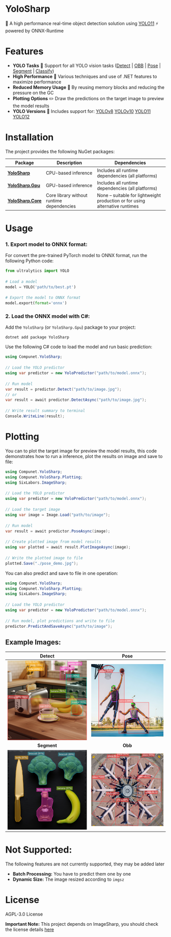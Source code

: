 # YoloSharp

🚀 A high performance real-time object detection solution using [YOLO11](https://github.com/ultralytics/ultralytics) ⚡️ powered by ONNX-Runtime

# Features

- **YOLO Tasks** 🌟 Support for all YOLO vision tasks ([Detect](https://docs.ultralytics.com/tasks/detect) | [OBB](https://docs.ultralytics.com/tasks/obb) | [Pose](https://docs.ultralytics.com/tasks/pose) | [Segment](https://docs.ultralytics.com/tasks/segment) | [Classify](https://docs.ultralytics.com/tasks/classify))
- **High Performance** 🚀 Various techniques and use of .NET features to maximize performance
- **Reduced Memory Usage** 🧠 By reusing memory blocks and reducing the pressure on the GC
- **Plotting Options** ✏️ Draw the predictions on the target image to preview the model results
- **YOLO Versions** 🔧 Includes support for: [YOLOv8](https://docs.ultralytics.com/models/yolov8) [YOLOv10](https://docs.ultralytics.com/models/yolov10) [YOLO11](https://docs.ultralytics.com/models/yolo11) [YOLO12](https://docs.ultralytics.com/models/yolo12)

# Installation

The project provides the following NuGet packages:

| Package                                                             | Description                               | Dependencies                                                                 |
| ------------------------------------------------------------------- | ----------------------------------------- | ---------------------------------------------------------------------------- |
| [**YoloSharp**](https://www.nuget.org/packages/YoloSharp)           | CPU-based inference                       | Includes all runtime dependencies (all platforms)                            |
| [**YoloSharp.Gpu**](https://www.nuget.org/packages/YoloSharp.Gpu)   | GPU-based inference                       | Includes all runtime dependencies (all platforms)                            |
| [**YoloSharp.Core**](https://www.nuget.org/packages/YoloSharp.Core) | Core library without runtime dependencies | None – suitable for lightweight production or for using alternative runtimes |


# Usage

### 1. Export model to ONNX format:

For convert the pre-trained PyTorch model to ONNX format, run the following Python code:

```python
from ultralytics import YOLO

# Load a model
model = YOLO('path/to/best.pt')

# Export the model to ONNX format
model.export(format='onnx')
```

### 2. Load the ONNX model with C#:

Add the `YoloSharp` (or `YoloSharp.Gpu`) package to your project:

```shell
dotnet add package YoloSharp
```

Use the following C# code to load the model and run basic prediction:

```csharp
using Compunet.YoloSharp;

// Load the YOLO predictor
using var predictor = new YoloPredictor("path/to/model.onnx");

// Run model
var result = predictor.Detect("path/to/image.jpg");
// or
var result = await predictor.DetectAsync("path/to/image.jpg");

// Write result summary to terminal
Console.WriteLine(result);
```

# Plotting

You can to plot the target image for preview the model results, this code demonstrates how to run a inference, plot the results on image and save to file:

```csharp
using Compunet.YoloSharp;
using Compunet.YoloSharp.Plotting;
using SixLabors.ImageSharp;

// Load the YOLO predictor
using var predictor = new YoloPredictor("path/to/model.onnx");

// Load the target image
using var image = Image.Load("path/to/image");

// Run model
var result = await predictor.PoseAsync(image);

// Create plotted image from model results
using var plotted = await result.PlotImageAsync(image);

// Write the plotted image to file
plotted.Save("./pose_demo.jpg");
```

You can also predict and save to file in one operation:

```csharp
using Compunet.YoloSharp;
using Compunet.YoloSharp.Plotting;
using SixLabors.ImageSharp;

// Load the YOLO predictor
using var predictor = new YoloPredictor("path/to/model.onnx");

// Run model, plot predictions and write to file
predictor.PredictAndSaveAsync("path/to/image");
```

## Example Images:

|         **Detect**         |        **Pose**        |
| :------------------------: | :--------------------: |
| ![detect](/img/detect.png) | ![pose](/img/pose.png) |
|        **Segment**         |        **Obb**         |
|    ![seg](/img/seg.png)    |  ![obb](/img/obb.png)  |


# Not Supported:

The following features are not currently supported, they may be added later

- **Batch Processing:** You have to predict them one by one
- **Dynamic Size:** The image resized according to `imgsz`

# License

AGPL-3.0 License

**Important Note:** This project depends on ImageSharp, you should check the license details [here](https://github.com/SixLabors/ImageSharp/blob/main/LICENSE)
